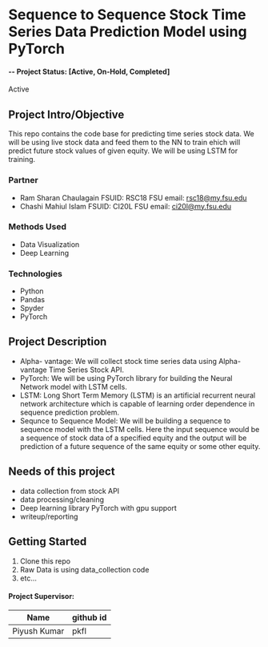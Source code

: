 # Sequence to Sequence Stock Time Series Data Prediction Model using PyTorch 

#### -- Project Status: [Active, On-Hold, Completed]
Active

## Project Intro/Objective
This repo contains the code base for predicting time series stock data. We will be using live stock data and feed them to the NN to train ehich will predict future stock values of given equity. We will be using LSTM for training. 

### Partner
* Ram Sharan Chaulagain
  FSUID: RSC18
  FSU email: rsc18@my.fsu.edu
* Chashi Mahiul Islam 
  FSUID: CI20L 
  FSU email: ci20l@my.fsu.edu

### Methods Used
* Data Visualization
* Deep Learning


### Technologies
* Python
* Pandas
* Spyder
* PyTorch
 

## Project Description
* Alpha- vantage: We will collect stock time series data using Alpha-vantage Time Series Stock API. 
* PyTorch: We will be using PyTorch library for building the Neural Network model with LSTM cells.
* LSTM: Long Short Term Memory (LSTM) is an artificial recurrent neural network architecture which is capable of learning order dependence in sequence prediction problem.
* Sequnce to Sequence Model: We will be building a sequence to sequence model with the LSTM cells. Here the input sequence would be a sequence of stock data of a specified equity and the output will be prediction of a future sequence of the same equity or some other equity. 


## Needs of this project

- data collection from stock API
- data processing/cleaning
- Deep learning library PyTorch with gpu support
- writeup/reporting

## Getting Started

1. Clone this repo 
2. Raw Data is using data_collection code    
3. etc...

#### Project Supervisor:

|Name     |  github id   | 
|---------|-----------------|
|Piyush Kumar | pkfl


